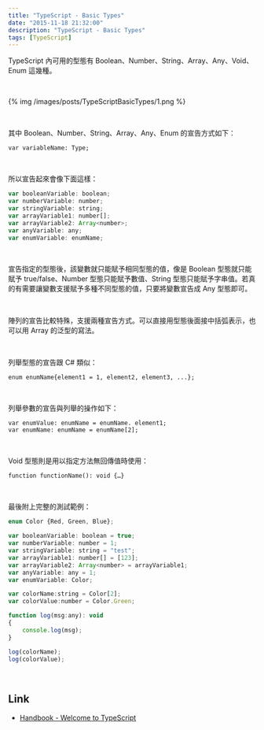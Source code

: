 ```yaml
---
title: "TypeScript - Basic Types"
date: "2015-11-18 21:32:00"
description: "TypeScript - Basic Types"
tags: [TypeScript]
---
```



TypeScript 內可用的型態有 Boolean、Number、String、Array、Any、Void、Enum 這幾種。  

<!-- More -->

<br/>


{% img /images/posts/TypeScriptBasicTypes/1.png %}

<br/>

其中 Boolean、Number、String、Array、Any、Enum 的宣告方式如下：  

    var variableName: Type;

<br/>


所以宣告起來會像下面這樣：   

```js
var booleanVariable: boolean;
var numberVariable: number;
var stringVariable: string;
var arrayVariable1: number[];
var arrayVariable2: Array<number>;
var anyVariable: any;
var enumVariable: enumName; 
```

<br/>


宣告指定的型態後，該變數就只能賦予相同型態的值，像是 Boolean 型態就只能賦予 true/false、Number 型態只能賦予數值、String 型態只能賦予字串值。若真的有需要讓變數支援賦予多種不同型態的值，只要將變數宣告成 Any 型態即可。  

<br/>


陣列的宣告比較特殊，支援兩種宣告方式。可以直接用型態後面接中括弧表示，也可以用 Array 的泛型的寫法。  

<br/>


列舉型態的宣告跟 C# 類似：  

    enum enumName{element1 = 1, element2, element3, ...};

<br/>


列舉參數的宣告與列舉的操作如下：  

    var enumValue: enumName = enumName. element1;
    var enumName: enumName = enumName[2];

<br/>


Void 型態則是用以指定方法無回傳值時使用：  

    function functionName(): void {…}

<br/>


最後附上完整的測試範例：  

```js
enum Color {Red, Green, Blue};

var booleanVariable: boolean = true;
var numberVariable: number = 1;
var stringVariable: string = "test";
var arrayVariable1: number[] = [123];
var arrayVariable2: Array<number> = arrayVariable1;
var anyVariable: any = 1;
var enumVariable: Color; 

var colorName:string = Color[2]; 
var colorValue:number = Color.Green;

function log(msg:any): void 
{
	console.log(msg);
}

log(colorName);
log(colorValue);
```

<br/>

Link
----
* [Handbook - Welcome to TypeScript](http://www.typescriptlang.org/Handbook)

